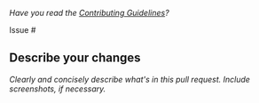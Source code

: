 *Have you read the [Contributing Guidelines](https://github.com/garados007/werewolf/blob/master/CONTRIBUTING.md)?*

Issue #

## Describe your changes

*Clearly and concisely describe what's in this pull request. Include screenshots, if necessary.*
